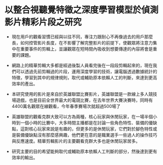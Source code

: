 # 以整合視聽覺特徵之深度學習模型於偵測影片精彩片段之研究

- 現在用戶的觀看習慣已經與以往不同，專注力跟耐心不再像過去的用戶那麼長，如何控管影片長度，在不影響了解完整影片的前提下，使觀眾將注意力集中在重要事件的剪輯上，並讓觀眾在短時間內吸收到想要傳達的內容將會是重要的課題。

- 網路上的精華剪輯大多都是經過後製人員看完後在一段段剪輯起來的，現在我們可以透過先前剪輯過的片段，運用深度學習的技術，讓電腦透過數據統計的特徵，學習到其中的規律規則，取代或輔助原本依賴人工的判斷，來達到更高效率的產出。
- 本研究使用的影片是來自於英雄聯盟比賽影片，英雄聯盟是一款線上多人競技場遊戲，也是目前全世界最大的電競比賽，在去年世界大賽決賽時，同時有4400萬名觀眾在線觀看，今年春季賽場次就超過500場了

- 英雄聯盟的觀看克群大致可以方為兩種，核心玩家與休閒玩家，在一場半個小時到一個小時的比賽中，大多時間主播都是在討論一些角色特性、裝備的優缺點，這對核心玩家來說是有趣的，但更多的是休閒玩家，它們對於腳色特性或是裝備優缺點沒有那麼感興趣，他們更在意的是職業選手一些過人的操作技巧與反應速度。精華剪輯影片的主要觀看克群大多也是休閒玩家居多。

- 研究主要的目的希望能夠取代或輔助原本依賴人工判斷的部分，然後達到更有效率的輸出。


